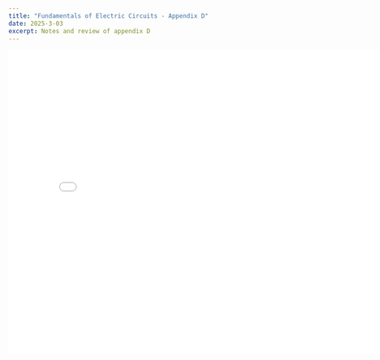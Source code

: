 ```yaml
---
title: "Fundamentals of Electric Circuits - Appendix D"
date: 2025-3-03
excerpt: Notes and review of appendix D
---
```


<embed src="/res/books/fundamentals-of-electric-circuits/appendixD.pdf" width="800" height="600" type="application/pdf">
